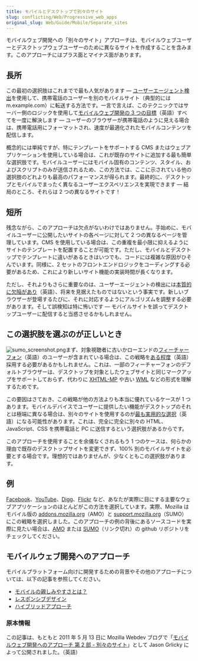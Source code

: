 ```yaml
---
title: モバイルとデスクトップで別々のサイト
slug: conflicting/Web/Progressive_web_apps
original_slug: Web/Guide/Mobile/Separate_sites
---
```


モバイルウェブ開発への「別々のサイト」アプローチは、モバイルウェブユーザーとデスクトップウェブユーザーのために異なるサイトを作成することを含みます。このアプローチにはプラス面とマイナス面があります。

## 長所

この最初の選択肢はこれまでで最も人気があります — [ユーザーエージェント検出](https://ja.wikipedia.org/wiki/ユーザーエージェント#ユーザーエージェント・スニッフィング)を使用して、携帯電話のユーザーを別のモバイルサイト（典型的には m.example.com）に転送する方法です。一言で言えば、このテクニックではサーバー側のロジックを使用して[モバイルウェブ開発の 3 つの目標](http://blog.mozilla.com/webdev/2011/05/04/approaches-to-mobile-web-development-part-1-what-is-mobile-friendliness/)（英語）すべてを一度に解決します — ユーザーのブラウザーが携帯電話のように見える場合は、携帯電話用にフォーマットされ、速度が最適化されたモバイルコンテンツを配信します。

概念的には単純ですが、特にテンプレートをサポートする CMS またはウェブアプリケーションを使用している場合は、これが既存のサイトに追加する最も簡単な選択肢です。モバイルユーザーにはモバイル固有のコンテンツ、スタイル、およびスクリプトのみが送信されるため、この方法では、ここに示されている他の選択肢のどれよりも最高のパフォーマンスが得られます。最終的に、デスクトップとモバイルでまったく異なるユーザーエクスペリエンスを実現できます — 結局のところ、それらは 2 つの異なるサイトです！

## 短所

残念ながら、このアプローチは欠点がないわけではありません。手始めに、モバイルユーザーに公開したいサイトの各ページに対して 2 つの異なるページを管理しています。CMS を使用している場合は、この重複を最小限に抑えるようにサイトのテンプレートを配置することが可能です。ただし、モバイルとデスクトップでテンプレートに違いがあるときはいつでも、コードには複雑な原因がひそんでいます。同様に、2 セットのフロントエンドロジックをコーディングする必要があるため、これにより新しいサイト機能の実装時間が長くなります。

ただし、それよりもさらに重要なのは、ユーザーエージェントの検出には[本質的に欠陥があり](http://css-tricks.com/browser-detection-is-bad/)（英語）、将来を見据えたものではないという事実です。新しいブラウザーが登場するたびに、それに対応するようにアルゴリズムを調整する必要があります。そして誤検知は特に怖いです — モバイルサイトを誤ってデスクトップユーザーに配信すると当惑させるかもしれません。

## この選択肢を選ぶのが正しいとき

![sumo_screenshot.png](sumo_screenshot.png)まず、対象視聴者に古いかローエンドの[フィーチャーフォン](http://www.cnet.com/8301-17918_1-10461614-85.html)（英語）のユーザーが含まれている場合は、この戦略を[ある程度](http://www.passani.it/gap/#adaptation)（英語）採用する必要があるかもしれません。これは、一部のフィーチャーフォンのデフォルトブラウザーは、デスクトップを対象としたウェブサイトと同じマークアップをサポートしておらず、代わりに [XHTML-MP](http://ja.wikipedia.org/wiki/XHTML_Mobile_Profile) や古い [WML](http://ja.wikipedia.org/wiki/Wireless_Markup_Language) などの形式を理解するためです。

この要因はさておき、この戦略が他の方法よりも本当に優れているケースが 1 つあります。モバイルデバイスでユーザーに提供したい機能がデスクトップのそれとは極端に異なる場合は、別々のサイトを使用するのが[最も実用的な選択](http://tripleodeon.com/2010/10/not-a-mobile-web-merely-a-320px-wide-one)（英語）になる可能性があります。これは、完全に完全に別々の HTML、JavaScript、CSS を携帯電話と PC に送信するという選択肢があるからです。

このアプローチを使用することを余儀なくされるもう 1 つのケースは、何らかの理由で既存のデスクトップサイトを変更できず、100% 別のモバイルサイトを必要とする場合です。理想的ではありませんが、少なくともこの選択肢があります。

## 例

[Facebook](http://m.facebook.com/)、[YouTube](http://m.youtube.com/)、[Digg](http://m.digg.com/)、[Flickr](http://m.flickr.com/) など、あなたが実際に目にする主要なウェブアプリケーションのほとんどがこの方法を選択しています。実際、Mozilla はモバイル版の [addons.mozilla.org](https://addons.mozilla.org/)（AMO）と [support.mozilla.org](http://support.mozilla.com/)（SUMO）にこの戦略を選択しました。このアプローチの例の背後にあるソースコードを実際に見たい場合は、[AMO](https://github.com/jbalogh/zamboni/) または [SUMO](https://github.com/jsocol/kitsune)（リンク切れ）の github リポジトリをチェックしてください。

## モバイルウェブ開発へのアプローチ

モバイルプラットフォーム向けに開発するための背景やその他のアプローチについては、以下の記事を参照してください。

- [モバイルの親しみやすさとは？](/ja/docs/Web/Guide/Mobile/Mobile-friendliness)
- [レスポンシブデザイン](/ja/docs/Web_Development/Mobile/Responsive_design)
- [ハイブリッドアプローチ](/ja/docs/Web/Guide/Mobile/A_hybrid_approach)

### 原本情報

この記事は、もともと 2011 年 5 月 13 日に Mozilla Webdev ブログで「[モバイルウェブ開発へのアプローチ 第 2 部 - 別々のサイト](http://blog.mozilla.com/webdev/2011/05/13/approaches-to-mobile-web-development-part-2-separate-sites/)」として Jason Grlicky によって公開されました。（英語）
